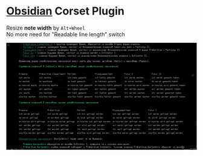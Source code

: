 # [Obsidian](https://obsidian.md/) Corset Plugin

Resize **note width** by `Alt+Wheel`\
No more need for "Readable line length" switch

![demo.gif](https://github.com/flagrantior/obsidian-corset/blob/master/demo/demo.gif)
